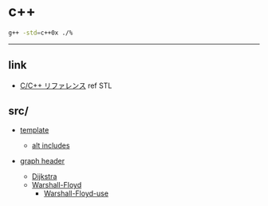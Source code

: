 # c++

```bash
g++ -std=c++0x ./%
```

---

## link

- [C/C++ リファレンス](http://www.cppll.jp/cppreference/index.html)
ref STL

## src/

- [template](src/template.cpp.html)
    - [alt includes](src/include.cpp.html)

- [graph header](src/graph.head.cpp.html)
    - [Dijkstra](src/graph.dij.cpp.html)
    - [Warshall-Floyd](src/graph.wall.cpp.html)
        + [Warshall-Floyd-use](src/graph.wall.use.cpp.html)

